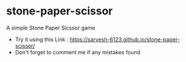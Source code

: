 # stone-paper-scissor
A simple Stone Paper Sicssor game 
- Try it using this Link : https://sarvesh-6123.github.io/stone-paper-scissor/
- Don't forget to comment me if any mistakes found

